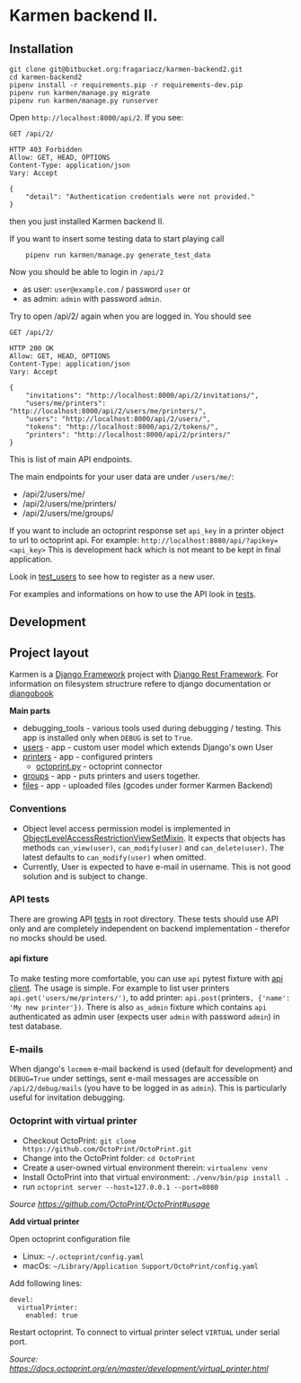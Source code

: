 # Karmen backend II.

## Installation

    git clone git@bitbucket.org:fragariacz/karmen-backend2.git
    cd karmen-backend2
    pipenv install -r requirements.pip -r requirements-dev.pip
    pipenv run karmen/manage.py migrate
    pipenv run karmen/manage.py runserver

Open `http://localhost:8000/api/2`. If you see:


```
GET /api/2/

HTTP 403 Forbidden
Allow: GET, HEAD, OPTIONS
Content-Type: application/json
Vary: Accept

{
    "detail": "Authentication credentials were not provided."
}
```

then you just installed Karmen backend II.

If you want to insert some testing data to start playing call

```
    pipenv run karmen/manage.py generate_test_data
```

Now you should be able to login in `/api/2`
- as user: `user@example.com` / password `user` or
- as admin: `admin` with password `admin`.

Try to open /api/2/ again when you are logged in. You should see

```
GET /api/2/

HTTP 200 OK
Allow: GET, HEAD, OPTIONS
Content-Type: application/json
Vary: Accept

{
    "invitations": "http://localhost:8000/api/2/invitations/",
    "users/me/printers": "http://localhost:8000/api/2/users/me/printers/",
    "users": "http://localhost:8000/api/2/users/",
    "tokens": "http://localhost:8000/api/2/tokens/",
    "printers": "http://localhost:8000/api/2/printers/"
}
```

This is list of main API endpoints.

The main endpoints for your user data are under `/users/me/`:

- /api/2/users/me/
- /api/2/users/me/printers/
- /api/2/users/me/groups/

If you want to include an octoprint response set `api_key` in a printer object to
url to octoprint api. For example: `http://localhost:8080/api/?apikey=<api_key>`
This is development hack which is not meant to be kept in final application.

Look in [test_users](./tests/test_users.py) to see how to register as a new user.

For examples and informations on how to use the API look in [tests](./tests).

## Development

## Project layout

Karmen is a [Django Framework](https://docs.djangoproject.com/) project with
[Django Rest Framework](https://www.django-rest-framework.org/). For
information on filesystem structrure refere to django documentation or
[djangobook](https://djangobook.com/mdj2-django-structure/) 

**Main parts**

- debugging_tools - various tools used during debugging / testing. This app is
  installed only when `DEBUG` is set to `True`.
- [users](./karmen/users) - app - custom user model which extends Django's own User
- [printers](./karmen/printers) - app - configured printers
     - [octoprint.py](./karmen/printers/octoprint.py) - octoprint connector
- [groups](./karmen/groups) - app - puts printers and users together.
- [files](./karmen/files) - app - uploaded files (gcodes under former Karmen Backend)


### Conventions

- Object level access permission model is implemented in
  [ObjectLevelAccessRestrictionViewSetMixin](./karmen/karmen/viewsets.py). It expects that
  objects has methods `can_view(user)`, `can_modify(user)` and
  `can_delete(user)`. The latest defaults to `can_modify(user)` when omitted.
- Currently, User is expected to have e-mail in username. This is not good
  solution and is subject to change.

### API tests

There are growing API [tests](./tests) in root directory. These tests should
use API only and are completely independent on backend implementation -
therefor no mocks should be used.

#### api fixture

To make testing more comfortable, you can use `api` pytest fixture with [api
client](./tests/conftest.py). The usage is simple. For example to list user printers
`api.get('users/me/printers/')`, to add printer: `api.post(`printers`, {'name':
'My new printer'})`. There is also `as_admin` fixture which contains `api`
authenticated as admin user (expects user `admin` with password `admin`) in
test database.



### E-mails

When django's `locmem` e-mail backend is used (default for development) and
`DEBUG=True` under settings, sent e-mail messages are accessible on
`/api/2/debug/mails` (you have to be logged in as `admin`). This is
particularly useful for invitation debugging.

### Octoprint with virtual printer

- Checkout OctoPrint: `git clone https://github.com/OctoPrint/OctoPrint.git`
- Change into the OctoPrint folder: `cd OctoPrint`
- Create a user-owned virtual environment therein: `virtualenv venv`
- Install OctoPrint into that virtual environment: `./venv/bin/pip install .`
- run `octoprint server --host=127.0.0.1 --port=8080`

*Source https://github.com/OctoPrint/OctoPrint#usage*

**Add virtual printer**

Open octoprint configuration file
- Linux: `~/.octoprint/config.yaml`
- macOs: `~/Library/Application Support/OctoPrint/config.yaml`

Add following lines:

```
devel:
  virtualPrinter:
    enabled: true
```

Restart octoprint.
To connect to virtual printer select `VIRTUAL` under serial port.

*Source: https://docs.octoprint.org/en/master/development/virtual_printer.html*
